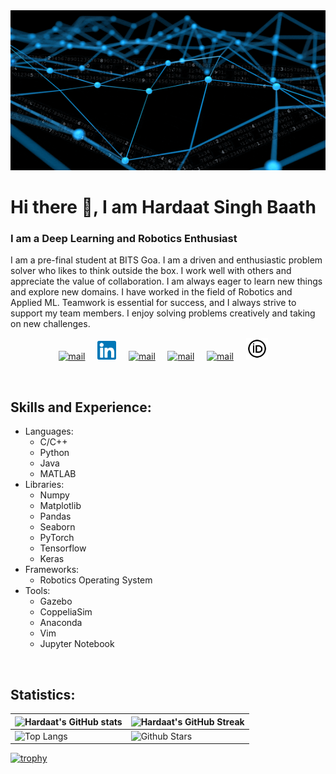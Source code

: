 <img src = "https://github.com/hardaatbaath/hardaatbaath/blob/main/gif3.gif" width="1024" height="256"/>

# Hi there 👋, I am Hardaat Singh Baath
### I am a Deep Learning and Robotics Enthusiast

I am a pre-final student at BITS Goa. I am a driven and enthusiastic problem solver who likes to think outside the box. I work well with others and appreciate the value of collaboration. I am always eager to learn new things and explore new domains. I have worked in the field of Robotics and Applied ML. Teamwork is essential for success, and I always strive to support my team members. I enjoy solving problems creatively and taking on new challenges.

<p align="center">
<a href="https://hardaat-singh-baath.vercel.app/"><img src="https://img.icons8.com/color-glass/96/domain.png" width="35px" alt="mail"></a> &nbsp; &nbsp;
<a href="https://www.linkedin.com/in/hardaat-singh-baath/" target="_blank"><img src="https://github.com/deut-erium/deut-erium/blob/master/assets/linkedin.svg" width="30px" alt="LinkedIn"></a> &nbsp; &nbsp;
<a href="https://orcid.org/0009-0000-8405-0125"><img src="https://img.icons8.com/color/48/google-scholar--v3.png" width="35px" alt="mail"></a> &nbsp; &nbsp;
<a href="mailto:hardaatsinghbaath@gmail.com"><img src="https://img.icons8.com/color/30/000000/gmail-new.png" width="30px" alt="mail"></a> &nbsp; &nbsp;
<a href="https://github.com/hardaatbaath"><img src="https://img.icons8.com/color-glass/96/github--v1.png" width="35px" alt="mail"></a> &nbsp; &nbsp;
<a href="https://orcid.org/0009-0000-8405-0125"><img src="https://github.com/hardaatbaath/hardaatbaath/blob/main/icons8-orcid-32.png" width="35px" alt="mail"></a> &nbsp; &nbsp;

</p>

&nbsp;
## Skills and Experience:
* Languages:
  * C/C++
  * Python
  * Java
  * MATLAB
* Libraries:
  * Numpy
  * Matplotlib
  * Pandas
  * Seaborn
  * PyTorch
  * Tensorflow
  * Keras 
* Frameworks:
  * Robotics Operating System
* Tools:
  * Gazebo
  * CoppeliaSim
  * Anaconda
  * Vim
  * Jupyter Notebook

&nbsp;  
## Statistics:
<p>
  
| ![Hardaat's GitHub stats](https://github-readme-stats.vercel.app/api?username=hardaatbaath&show_icons=true&theme=tokyonight&custom_title=Hardaat's%20GitHub%20Stats)  | ![Hardaat's GitHub Streak](https://github-readme-streak-stats.herokuapp.com/?user=hardaatbaath&theme=tokyonight) |
| --- | --- |
| ![Top Langs](https://github-readme-stats.vercel.app/api/top-langs/?username=hardaatbaath&theme=tokyonight&custom_title=Language%20Stats&layout=donut-vertical) | ![Github Stars](https://github-readme-stats.vercel.app/api?username=hardaatbaath&show_icons=true&locale=en&count_private=true&hide_rank=true&custom_title=My%20GitHub%20Stats&theme=tokyonight&show=reviews,discussions_started,discussions_answered,prs_merged,prs_merged_percentage) |
</p>

[![trophy](https://github-profile-trophy.vercel.app/?username=hardaatbaath&theme=tokyonight)](https://github.com/ryo-ma/github-profile-trophy)
<!--
**hardaatbaath/hardaatbaath** is a ✨ _special_ ✨ repository because its `README.md` (this file) appears on your GitHub profile.

Here are some ideas to get you started:

- 🔭 I’m currently working on ...
- 🌱 I’m currently learning ...
- 👯 I’m looking to collaborate on ...
- 🤔 I’m looking for help with ...
- 💬 Ask me about ...
- 📫 How to reach me: ...
- 😄 Pronouns: ...
- ⚡ Fun fact: ...
-->
